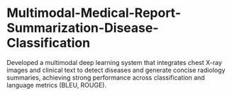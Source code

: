 # Multimodal-Medical-Report-Summarization-Disease-Classification
Developed a multimodal deep learning system that integrates chest X-ray images and clinical text to detect diseases and generate concise radiology summaries, achieving strong performance across classification and language metrics (BLEU, ROUGE).

